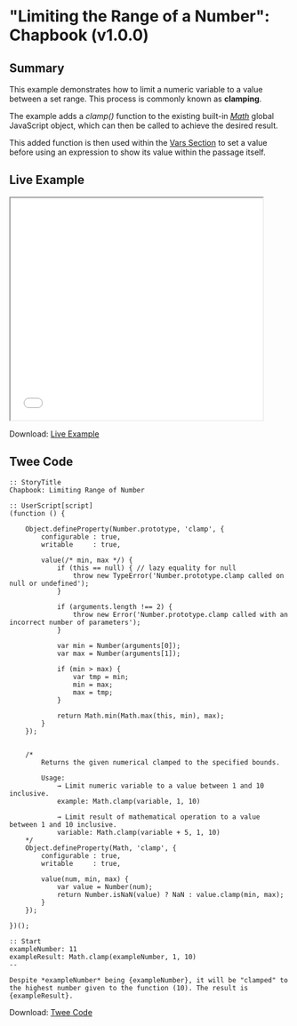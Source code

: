 # "Limiting the Range of a Number": Chapbook (v1.0.0)

## Summary

This example demonstrates how to limit a numeric variable to a value between a set range. This process is commonly known as **clamping**.

The example adds a *clamp()* function to the existing built-in [*Math*](https://developer.mozilla.org/en-US/docs/Web/JavaScript/Reference/Global_Objects/Math) global JavaScript object, which can then be called to achieve the desired result.

This added function is then used within the [Vars Section](https://klembot.github.io/chapbook/guide/state/the-vars-section.html) to set a value before using an expression to show its value within the passage itself.

## Live Example

<section>
<iframe src="chapbook_clamping_numbers_example.html" height=400 width=90%></iframe>

Download: <a href="chapbook_clamping_numbers_example.html" target="_blank">Live Example</a>
</section>

## Twee Code

```
:: StoryTitle
Chapbook: Limiting Range of Number

:: UserScript[script]
(function () {

	Object.defineProperty(Number.prototype, 'clamp', {
		configurable : true,
		writable     : true,

		value(/* min, max */) {
			if (this == null) { // lazy equality for null
				throw new TypeError('Number.prototype.clamp called on null or undefined');
			}

			if (arguments.length !== 2) {
				throw new Error('Number.prototype.clamp called with an incorrect number of parameters');
			}

			var min = Number(arguments[0]);
			var max = Number(arguments[1]);

			if (min > max) {
				var tmp = min;
				min = max;
				max = tmp;
			}

			return Math.min(Math.max(this, min), max);
		}
	});


	/*
		Returns the given numerical clamped to the specified bounds.

		Usage:
			→ Limit numeric variable to a value between 1 and 10 inclusive.
			example: Math.clamp(variable, 1, 10)

			→ Limit result of mathematical operation to a value between 1 and 10 inclusive.
			variable: Math.clamp(variable + 5, 1, 10)
	*/
	Object.defineProperty(Math, 'clamp', {
		configurable : true,
		writable     : true,

		value(num, min, max) {
			var value = Number(num);
			return Number.isNaN(value) ? NaN : value.clamp(min, max);
		}
	});

})();

:: Start
exampleNumber: 11
exampleResult: Math.clamp(exampleNumber, 1, 10)
--

Despite *exampleNumber* being {exampleNumber}, it will be "clamped" to the highest number given to the function (10). The result is {exampleResult}.

```

Download: <a href="chapbook_clamping_numbers_twee.txt" target="_blank">Twee Code</a>

